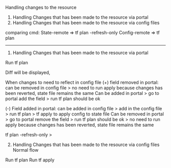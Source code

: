 Handling changes to the resource

1. Handling Changes that has been made to the resource via portal
2. Handling Changes that has been made to the resource via config files

comparing cmd:
State-remote  => tf plan -refresh-only
Config-remote => tf plan

-----------------------------------------

1. Handling Changes that has been made to the resource via portal

Run tf plan

Diff will be displayed,

When changes to need to reflect in config file
  (+)  field removed in portal:
		can be removed in config file > no need to run apply because changes has been reverted, state file remains the same
		Can be added in portal > go to portal add the field > run tf plan should be ok

  (-) Field added in portal:
		can be added in config file > add in the config file > run tf plan > tf apply to apply config to state file 
		Can be removed in portal > go to portal remove the field > run tf plan should be ok > no need to run apply because changes has been reverted, state file remains the same
         

tf plan -refresh-only > 

2. Handling Changes that has been made to the resource via config files
Normal flow

Run tf plan
Run tf apply





